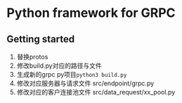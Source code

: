 # Python framework for GRPC



## Getting started

1. 替换protos
2. 修改build.py对应的路径与文件
3. 生成新的grpc py项目`python3 build.py`
4. 修改对应服务器与请求文件 src/endpoint/grpc.py
5. 修改对应的客户连接池文件 src/data_request/xx_pool.py
